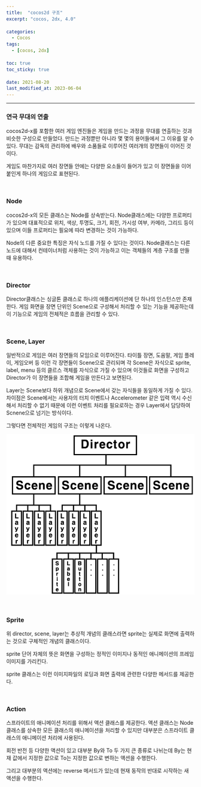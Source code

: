 ```yaml
---
title:  "cocos2d 구조"
excerpt: "cocos, 2dx, 4.0"

categories:
  - Cocos
tags:
  - [cocos, 2dx]

toc: true
toc_sticky: true
 
date: 2021-08-20  
last_modified_at: 2023-06-04
---  
```


***

### 연극 무대의 연출
cocos2d-x를 포함한 여러 게임 엔진들은 게임을 만드는 과정을 무대를 연출하는 것과 비슷한 구성으로 만들었다. 만드는 과정뿐만 아니라 몇 몇의 용어들에서 그 이유를 알 수 있다. 무대는 감독의 관리하에 배우와 소품들로 이루어진 여러개의 장면들이 이어진 것이다. 

게임도 마찬가지로 여러 장면들 안에는 다양한 요소들이 들어가 있고 이 장면들을 이어붙인게 하나의 게임으로 표현된다.

<br/>

### Node
cocos2d-x의 모든 클래스는 Node를 상속받는다.
Node클래스에는 다양한 프로퍼티가 있으며 대표적으로 위치, 색상, 투명도, 크기, 회전, 가시성 여부, 카메라, 그리드 등이 있으며 이들 프로퍼티는 필요에 따라 변경하는 것이 가능하다.

Node의 다른 중요한 특징은 자식 노드를 가질 수 있다는 것이다. Node클래스는 다른 노드에 대해서 컨테이너처럼 사용하는 것이 가능하고 이는 객체들의 계층 구조를 만들 때 유용하다. 

<br/>

### Director
Director클래스는 싱글톤 클래스로 하나의 애플리케이션에 단 하나의 인스턴스만 존재한다. 게임 화면을 장면 단위인 Scene으로 구성해서 처리할 수 있는 기능을 제공하는데 이 기능으로 게임의 전체적은 흐름을 관리할 수 있다.

<br/>

### Scene, Layer
일반적으로 게임은 여러 장면들의 모임으로 이루어진다. 타이틀 장면, 도움말, 게임 플레이, 게임오버 등 이런 각 장면들이 Scene으로 관리되며 각 Scene은 자식으로 sprite, label, menu 등의 클르스 객체를 자식으로 가질 수 있으며 이것들로 화면을 구성하고 Director가 이 장면들을 조합해 게임을 만든다고 보면된다.

Layer는 Scene보다 하위 개념으로 Scene에서 갖는 자식들을 동일하게 가질 수 있다. 차이점은 Scene에서는 사용자의 터치 이벤트나 Accelerometer 같은 입력 역시 수신해서 처리할 수 없기 때문에 이런 이벤트 처리를 필요로하는 경우 Layer에서 담당하여 Scnene으로 넘기는 방식이다.

그렇다면 전체적인 게임의 구조는 이렇게 나온다.

![cocos_class_struct](/assets/images/posting/20210820/cocos_class_struct.png)

<br/>

### Sprite
위 director, scene, layer는 추상적 개념의 클래스라면 sprite는 실제로 화면에 출력하는 것으로 구체적인 개념의 클래스이다.

sprite 단어 자체의 뜻은 화면을 구성하는 정적인 이미지나 동적인 애니메이션의 프레임 이미지를 가리킨다.  

sprite 클래스는 이런 이미지파일의 로딩과 화면 출력에 관련한 다양한 메서드를 제공한다.  

<br/>

### Action
스프라이트의 애니메이션 처리를 위해서 액션 클래스를 제공한다. 액션 클래스는 Node 클래스를 상속한 모든 클래스의 애니메이션을 처리할 수 있지만 대부분은 스프라이트 클래스의 애니메이션 처리에 사용된다.

회전 반전 등 다양한 액션이 있고 대부분 By와 To 두 가지 큰 종류로 나뉘는데 By는 현재 값에서 지정한 값으로 To는 지정한 값으로 변하는 액션을 수행한다.

그리고 대부분의 액션에는 reverse 메서드가 있는데 현재 동작의 반대로 시작하는 새 액션을 수행한다.